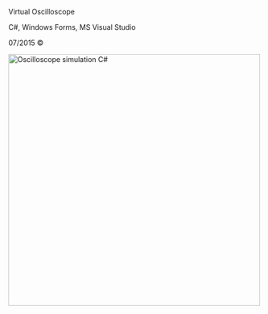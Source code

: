 Virtual Oscilloscope

C#, Windows Forms, MS Visual Studio

07/2015 ©

<img width="500" alt="Oscilloscope simulation C#" src="https://github.com/technogelis/Oscilloscope-simulation/blob/master/ScreenShots/ver.2/1.png">
